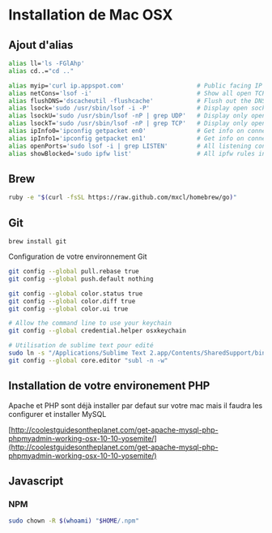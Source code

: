 # Installation de Mac OSX

## Ajout d'alias

```bash
alias ll='ls -FGlAhp'
alias cd..="cd .."

alias myip='curl ip.appspot.com'                    # Public facing IP Address
alias netCons='lsof -i'                             # Show all open TCP/IP sockets
alias flushDNS='dscacheutil -flushcache'            # Flush out the DNS Cache
alias lsock='sudo /usr/sbin/lsof -i -P'             # Display open sockets
alias lsockU='sudo /usr/sbin/lsof -nP | grep UDP'   # Display only open UDP sockets
alias lsockT='sudo /usr/sbin/lsof -nP | grep TCP'   # Display only open TCP sockets
alias ipInfo0='ipconfig getpacket en0'              # Get info on connections for en0
alias ipInfo1='ipconfig getpacket en1'              # Get info on connections for en1
alias openPorts='sudo lsof -i | grep LISTEN'        # All listening connections
alias showBlocked='sudo ipfw list'                  # All ipfw rules inc/ blocked IPs
```

## Brew

```bash
ruby -e "$(curl -fsSL https://raw.github.com/mxcl/homebrew/go)"
```

## Git

```
brew install git
```

Configuration de votre environnement Git

```bash
git config --global pull.rebase true
git config --global push.default nothing

git config --global color.status true
git config --global color.diff true
git config --global color.ui true

# Allow the command line to use your keychain
git config --global credential.helper osxkeychain

# Utilisation de sublime text pour edité
sudo ln -s "/Applications/Sublime Text 2.app/Contents/SharedSupport/bin/subl" /bin/subl
git config --global core.editor "subl -n -w"
```

## Installation de votre environement PHP

Apache et PHP sont déjà installer par defaut sur votre mac mais il faudra les configurer et installer MySQL

[http://coolestguidesontheplanet.com/get-apache-mysql-php-phpmyadmin-working-osx-10-10-yosemite/](http://coolestguidesontheplanet.com/get-apache-mysql-php-phpmyadmin-working-osx-10-10-yosemite/)


## Javascript

### NPM

```bash
sudo chown -R $(whoami) "$HOME/.npm"
```
